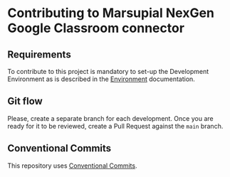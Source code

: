 # Contributing to Marsupial NexGen Google Classroom connector

## Requirements

To contribute to this project is mandatory to set-up the Development Environment as is described in the [Environment](../ENVIRONMENT.md) documentation.

## Git flow

Please, create a separate branch for each development. Once you are ready for it to be reviewed, create a Pull Request against the `main` branch.

## Conventional Commits

This repository uses [Conventional Commits](https://www.conventionalcommits.org/en/v1.0.0/).
